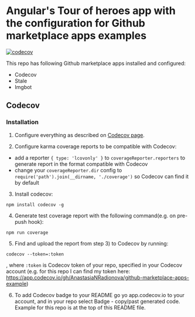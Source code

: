# Angular's Tour of heroes app with the configuration for Github marketplace apps examples

[![codecov](https://codecov.io/gh/AnastasiaNRadionova/github-marketplace-apps-example/branch/master/graph/badge.svg?token=NMxV08sDzu)](https://codecov.io/gh/AnastasiaNRadionova/github-marketplace-apps-example)

This repo has following Github marketplace apps installed and configured:
- Codecov
- Stale
- Imgbot

## Codecov
### Installation

1) Configure everything as described on [Codecov page](https://github.com/marketplace/codecov).

2) Configure karma coverage reports to be compatible with Codecov:
- add a reporter `{ type: 'lcovonly' }` to `coverageReporter.reporters` to generate report in the format compatible with Codecov
- change your `coverageReporter.dir` config to `require('path').join(__dirname, './coverage')` so Codecov can find it by default

3) Install codecov:
```
npm install codecov -g
```

4) Generate test coverage report with the following command(e.g. on pre-push hook):
```
npm run coverage
```

5) Find and upload the report from step 3) to Codecov by running: 
```
codecov --token=:token
```
, where `:token` is Codecov token of your repo, specified in your Codecov account (e.g. for this repo I can find my token here: https://app.codecov.io/gh/AnastasiaNRadionova/github-marketplace-apps-example)

6) To add Codecov badge to your README go yo app.codecov.io to your account, and in your repo select Badge - copy/past generated code.
Example for this repo is at the top of this README file.
